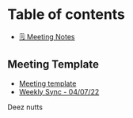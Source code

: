 # Table of contents

* [🗒 Meeting Notes](README.md)

## Meeting Template

* [Meeting template](meeting-template/meeting-template.md)
* [Weekly Sync - 04/07/22](meeting-template/weekly-sync-04-07-22.md)

Deez nutts
